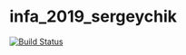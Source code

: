 # infa_2019_sergeychik
[![Build Status](https://travis-ci.com/Sergeichik/infa_2019_sergeychik.svg?branch=master)](https://travis-ci.com/Sergeichik/infa_2019_sergeychik)
